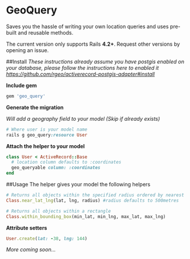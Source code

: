 # GeoQuery

Saves you the hassle of writing your own location queries and uses pre-built and reusable methods. 

The current version only supports Rails **4.2+**. Request other versions by opening an issue. 

##Install
*These instructions already assume you have postgis enabled on your database, please follow the instructions here to enabled it https://github.com/rgeo/activerecord-postgis-adapter#install*

**Include gem**
```ruby
gem 'geo_query'
```
**Generate the migration**

*Will add a geography field to your model (Skip if already exists)*
```ruby
# Where user is your model name
rails g geo_query:resource User 
```
**Attach the helper to your model**
```ruby
class User < ActiveRecord::Base
  # location column defaults to :coordinates
  geo_queryable column: :coordinates
end
```

##Usage
The helper gives your model the following helpers

```ruby
# Returns all objects within the specified radius ordered by nearest
Class.near_lat_lng(lat, lng, radius) #radius defaults to 500metres
``` 
```ruby
# Returns all objects within a rectangle 
Class.within_bounding_box(min_lat, min_lng, max_lat, max_lng)
```
**Attribute setters**
```ruby
User.create(lat: -38, lng: 144)
```

*More coming soon...*
